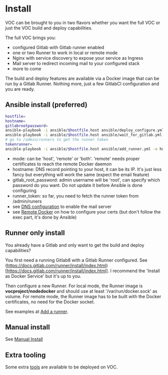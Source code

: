 # Install

VOC can be brought to you in two flavors whether you want the full VOC or just the VOC build and deploy capabilities. 

The full VOC brings you:
* configured Gitlab with Gitlab runner enabled
* one or two Runner to work in local or remote mode
* Nginx with service discovery to expose your service as Ingress
* Mail server to redirect incoming mail to your configured stack
* more to come


The build and deploy features are available via a Docker image that can be run by a Gitlab Runner. Nothing more, just a 
few GitlabCI configuration and you are ready. 



## Ansible install (preferred)



```bash
hostfile=
hostname=
gitlabrootpassword=
ansible-playbook -i ansible/$hostfile.host ansible/deploy_configure.yml -e mode=host -e hostname=$hostname -e gitlab_root_password=$gitlabrootpassword
ansible-playbook -i ansible/$hostfile.host ansible/wait_for_gitlab.yml
# go to /admin/runners to get the runner token
tokenrunner=
ansible-playbook -i ansible/$hostfile.host ansible/add_runner.yml -e hostname=$hostname -e runner_token=$tokenrunner
```

* mode: can be 'host', 'remote' or 'both'. 'remote' needs proper certificates to reach the remote Docker daemon
* hostname: DNS record pointing to your host, it can be its IP. It's just less fancy but everything will work the same (expect the email feature)
* gitlab_root_password: admin username will be 'root', can specify which password do you want. Do not update it before Ansible is done configuring
* runner_token: so far, you need to fetch the runner token from /admin/runers
* see [DNS configuration](Mailin.md#dns-configuration) to enable the mail server
* see [Remote Docker](Manual-Config-Runner.md#remote-docker) on how to configure your certs (but don't follow the exec part, it's done by Ansible)


## Runner only install

You already have a Gitlab and only want to get the build and deploy capabilities?
 
You first need a running Gitlab8 with a Gitlab Runner configured. See (https://docs.gitlab.com/runner/install/index.html)[https://docs.gitlab.com/runner/install/index.html]. 
I recommend the 'Install as Docker Service' but it's up to you. 

Then configure a new Runner. For local mode, the Runner image is __vocproject/nodedocker__ and should use at least '/var/run/docker.sock' as volume. 
For remote mode, the Runner image has to be built with the Docker certificates, no need for the Docker socket. 

See examples at [Add a runner](Manual-Config-Runner.md#add-a-runner). 



## Manual install

See [Manual Install](Manual-Install.md)

## Extra tooling

Some extra [tools](tooling/tooling.md) are available to be deployed on VOC.